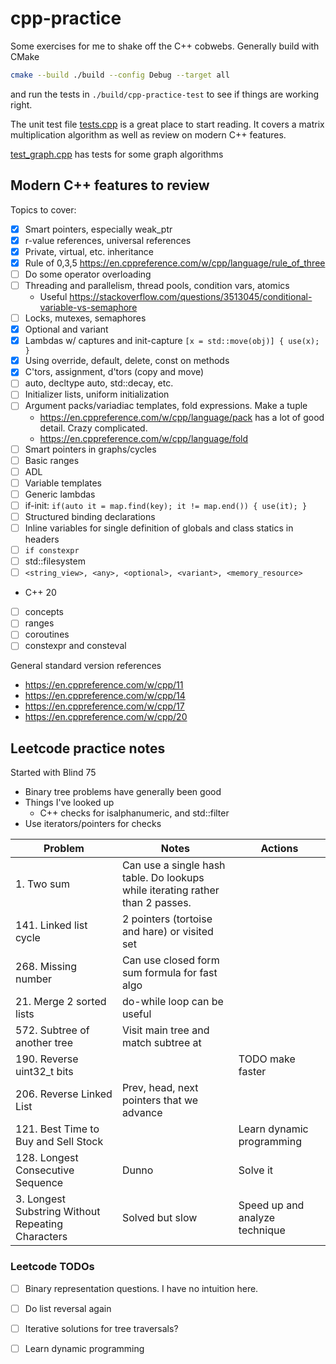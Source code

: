 # cpp-practice

Some exercises for me to shake off the C++ cobwebs. Generally build with CMake

```bash
cmake --build ./build --config Debug --target all
```
and run the tests in `./build/cpp-practice-test` to see if things are working right.

The unit test file [tests.cpp](tests.cpp) is a great place to start reading. It covers a matrix multiplication algorithm as well as review on modern C++ features.

[test_graph.cpp](test_graph.cpp) has tests for some graph algorithms

## Modern C++ features to review

Topics to cover:

* [x] Smart pointers, especially weak_ptr
* [x] r-value references, universal references
* [x] Private, virtual, etc. inheritance
* [x] Rule of 0,3,5 https://en.cppreference.com/w/cpp/language/rule_of_three
* [ ] Do some operator overloading
* [ ] Threading and parallelism, thread pools, condition vars, atomics
    * Useful https://stackoverflow.com/questions/3513045/conditional-variable-vs-semaphore
* [ ] Locks, mutexes, semaphores
* [x] Optional and variant
* [x] Lambdas w/ captures and init-capture `[x = std::move(obj)] { use(x); }`
* [x] Using override, default, delete, const on methods
* [x] C'tors, assignment, d'tors (copy and move)
* [ ] auto, decltype auto, std::decay, etc.
* [ ] Initializer lists, uniform initialization
* [ ] Argument packs/variadiac templates, fold expressions. Make a tuple
    * https://en.cppreference.com/w/cpp/language/pack has a lot of good detail. Crazy complicated.
    * https://en.cppreference.com/w/cpp/language/fold
* [ ] Smart pointers in graphs/cycles
* [ ] Basic ranges
* [ ] ADL
* [ ] Variable templates
* [ ] Generic lambdas
* [ ] if-init: `if(auto it = map.find(key); it != map.end()) { use(it); }`
* [ ] Structured binding declarations
* [ ] Inline variables for single definition of globals and class statics in headers
* [ ] `if constexpr`
* [ ] std::filesystem
* [ ] `<string_view>, <any>, <optional>, <variant>, <memory_resource>`
* C++ 20
* [ ] concepts
* [ ] ranges
* [ ] coroutines
* [ ] constexpr and consteval

General standard version references

* https://en.cppreference.com/w/cpp/11
* https://en.cppreference.com/w/cpp/14
* https://en.cppreference.com/w/cpp/17
* https://en.cppreference.com/w/cpp/20

## Leetcode practice notes

Started with Blind 75

* Binary tree problems have generally been good
* Things I've looked up
    * C++ checks for isalphanumeric, and std::filter
* Use iterators/pointers for checks

| Problem | Notes | Actions |
| -----   | ----- | ------  |
| 1. Two sum | Can use a single hash table. Do lookups while iterating  rather than 2 passes. |
| 141. Linked list cycle | 2 pointers (tortoise and hare) or visited set | |
| 268. Missing number | Can use closed form sum formula for fast algo | |
| 21. Merge 2 sorted lists | do-while loop can be useful | |
| 572. Subtree of another tree | Visit main tree and match subtree at  | |each node
| 190. Reverse uint32_t bits | | TODO make faster |
| 206. Reverse Linked List | Prev, head, next pointers that we advance | |
| 121. Best Time to Buy and Sell Stock | | Learn dynamic programming |
| 128. Longest Consecutive Sequence | Dunno | Solve it |
| 3. Longest Substring Without Repeating Characters | Solved but slow | Speed up and analyze technique |

### Leetcode TODOs

* [ ] Binary representation questions. I have no intuition here.
* [ ] Do list reversal again
* [ ] Iterative solutions for tree traversals?
* [ ] Learn dynamic programming

